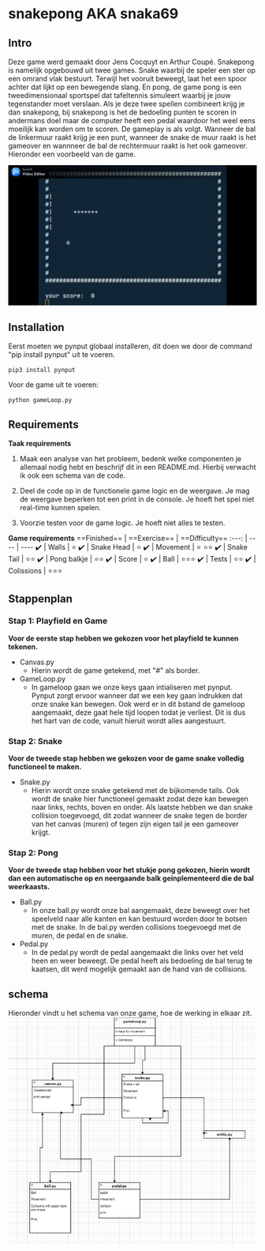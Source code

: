 # snakepong AKA snaka69

## Intro

Deze game werd gemaakt door Jens Cocquyt en Arthur Coupé. Snakepong is namelijk opgebouwd uit twee games. Snake waarbij de speler een ster op een omrand vlak bestuurt. Terwijl het vooruit beweegt, laat het een spoor achter dat lijkt op een bewegende slang.
En pong, de game pong is een tweedimensionaal sportspel dat tafeltennis simuleert waarbij je jouw tegenstander moet verslaan. Als je deze twee spellen combineert krijg je dan snakepong, bij snakepong is het de bedoeling punten te scoren in andermans doel maar de computer heeft een pedal waardoor het weel eens moeilijk kan worden om te scoren. De gameplay is als volgt. Wanneer de bal de linkermuur raakt krijg je een punt, wanneer de snake de muur raakt is het gameover en wannneer de bal de rechtermuur raakt is het ook gameover. Hieronder een voorbeeld van de game.

![](snake.gif)

## Installation

Eerst moeten we pynput globaal installeren, dit doen we door de command "pip install pynput" uit te voeren.

```
pip3 install pynput
```

Voor de game uit te voeren:
```
python gameLoop.py
```


## Requirements

__Taak requirements__
1. Maak een analyse van het probleem, bedenk welke componenten je allemaal nodig hebt en beschrijf dit in een README.md. Hierbij verwacht ik ook een schema van de code.

2. Deel de code op in de functionele game logic en de weergave. Je mag de weergave beperken tot een print in de console. Je hoeft het spel niet real-time kunnen spelen.

3. Voorzie testen voor de game logic. Je hoeft niet alles te testen.

__Game requirements__
==Finished== | ==Exercise== | ==Difficulty==
:---: | ---- | ----
 ✔️ | Walls | :star:
 ✔️ | Snake Head | :star:
 ✔️ | Movement | :star: :star::star:
 ✔️ | Snake Tail | :star::star:
 ✔️ | Pong balkje | :star::star:
 ✔️ | Score | :star:
 ✔️ | Ball | :star::star::star:
 ✔️ | Tests | :star::star:
 ✔️ | Colissions | :star::star::star:

 ## Stappenplan
 ### Stap 1: Playfield en Game
 __Voor de eerste stap hebben we gekozen voor het playfield te kunnen tekenen.__
 * Canvas.py
    * Hierin wordt de game getekend, met "#" als border.
 * GameLoop.py
    * In gameloop gaan we onze keys gaan intialiseren met pynput. Pynput zorgt ervoor wanneer dat we een key gaan indrukken dat onze snake kan bewegen. Ook werd er in dit bstand de gameloop aangemaakt, deze gaat hele tijd loopen todat je verliest. Dit is dus het hart van de code, vanuit hieruit wordt alles aangestuurt.

 ### Stap 2: Snake

 __Voor de tweede stap hebben we gekozen voor de game snake volledig functioneel te maken.__
 * Snake.py
    * Hierin wordt onze snake getekend met de bijkomende tails. Ook wordt de snake hier functioneel gemaakt zodat deze kan bewegen naar links, rechts, boven en onder. Als laatste hebben we dan snake collision toegevoegd, dit zodat wanneer de snake tegen de border van het canvas (muren) of tegen zijn eigen tail je een gameover krijgt.
    
 ### Stap 2: Pong

 __Voor de tweede stap hebben voor het stukje pong gekozen, hierin wordt dan een automatische op en neergaande balk geinplementeerd die de bal weerkaasts.__
 * Ball.py
    *  In onze ball.py wordt onze bal aangemaakt, deze beweegt over het speelveld naar alle kanten en kan bestuurd worden door te botsen met de snake. In de bal.py werden collisions toegevoegd met de muren, de pedal en de snake.
 * Pedal.py
    * In de pedal.py wordt de pedal aangemaakt die links over het veld heen en weer beweegt. De pedal heeft als bedoeling de bal terug te kaatsen, dit werd mogelijk gemaakt aan de hand van de collisions.

## schema

Hieronder vindt u het schema van onze game, hoe de werking in elkaar zit.
![Snakepong](snakepong.png)
